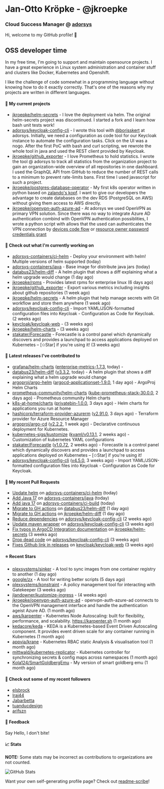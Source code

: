 # Jan-Otto Kröpke - @jkroepke
### Cloud Success Manager @ [adorsys](https://github.com/adorsys)

Hi, welcome to my GitHub profile! 👋

## OSS developer time
In my free time, I'm going to support and maintain opensource projects. I have a great experience in Linux system administration and container stuff and clusters like Docker, Kubernetes and Openshift.

I like the challenge of code somewhat in a programming language without knowing how to do it exactly correctly. That's one of the reasons why my projects are written in different languages.

#### 🌱 My current projects
- [jkroepke/helm-secrets](https://github.com/jkroepke/helm-secrets) - I love the deployment via helm. The original helm-secrets project was discontinued. I started a fork and I learn how bash unit tests work!
- [adorsys/keycloak-config-cli](https://github.com/adorsys/keycloak-config-cli) - I wrote this tool with [@borisskert](https://github.com/borisskert) at adorsys. Initially, we need a configuration as code tool for our Keycloak instance to automate the configuration tasks. Click on the UI was a nogo. After the first PoC with bash and curl scripting, we rewrote the whole tool in java and used the REST client provided by Keycloak.
- [jkroepke/github_exporter](https://github.com/jkroepke/github_exporter) - I love Prometheus to hold statistics. I wrote the tool @ adorsys to track all statistics from the organization project to gain an organization-wide overview of all repositories in one dashboard. I used the GraphQL API from GitHub to reduce the number of REST calls to a minimum to prevent rate-limits bans. First time I used javascript for such a project.
- [jkroepke/postgres-database-operator](https://github.com/jkroepke/postgres-database-operator) - My first k8s operator written in python based on [zalando's kopf](https://github.com/zalando-incubator/kopf). I want to give our developers the advantage to create databases on the dev RDS (PostgreSQL on AWS) without giving them access to AWS directly.
- [jkroepke/openvpn-auth-azure-ad](https://github.com/jkroepke/openvpn-auth-azure-ad) - At adorsys we used OpenVPN as primary VPN solution. Since there was no way to integrate Azure AD authentication combind with OpenVPN authentication possiblities, I wrote a python script with allows that the used can authenticates the VPN connection by [devices code flow](https://docs.microsoft.com/en-us/azure/active-directory/develop/v2-oauth2-device-code) or [resource owner password credentials grant](https://docs.microsoft.com/en-us/azure/active-directory/develop/v2-oauth-ropc)

#### 👷 Check out what I'm currently working on

- [adorsys-containers/ci-helm](https://github.com/adorsys-containers/ci-helm) - Deploy your environment with helm! Multiple versions of helm supported (today)
- [adorsys-containers/java](https://github.com/adorsys-containers/java) - Base image for distribute java jars (today)
- [databus23/helm-diff](https://github.com/databus23/helm-diff) - A helm plugin that shows a diff explaining what a helm upgrade would change (1 day ago)
- [jkroepke/rpms](https://github.com/jkroepke/rpms) - Provides latest rpms for enterprise linux (6 days ago)
- [jkroepke/github_exporter](https://github.com/jkroepke/github_exporter) - Export various metrics including insights about github repositories (1 week ago)
- [jkroepke/helm-secrets](https://github.com/jkroepke/helm-secrets) - A helm plugin that help manage secrets with Git workflow and store them anywhere (1 week ago)
- [adorsys/keycloak-config-cli](https://github.com/adorsys/keycloak-config-cli) - Import YAML/JSON-formatted configuration files into Keycloak - Configuration as Code for Keycloak. (2 weeks ago)
- [keycloak/keycloak-web](https://github.com/keycloak/keycloak-web) -  (3 weeks ago)
- [jkroepke/helm-charts](https://github.com/jkroepke/helm-charts) -  (3 weeks ago)
- [stakater/Forecastle](https://github.com/stakater/Forecastle) - Forecastle is a control panel which dynamically discovers and provides a launchpad to access applications deployed on Kubernetes  – [✩Star] if you&#39;re using it! (3 weeks ago)

#### 🔭 Latest releases I've contributed to

- [grafana/helm-charts](https://github.com/grafana/helm-charts) ([enterprise-metrics-1.7.3](https://github.com/grafana/helm-charts/releases/tag/enterprise-metrics-1.7.3), today) - 
- [databus23/helm-diff](https://github.com/databus23/helm-diff) ([v3.3.2](https://github.com/databus23/helm-diff/releases/tag/v3.3.2), today) - A helm plugin that shows a diff explaining what a helm upgrade would change
- [argoproj/argo-helm](https://github.com/argoproj/argo-helm) ([argocd-applicationset-1.9.0](https://github.com/argoproj/argo-helm/releases/tag/argocd-applicationset-1.9.0), 1 day ago) - ArgoProj Helm Charts
- [prometheus-community/helm-charts](https://github.com/prometheus-community/helm-charts) ([kube-prometheus-stack-30.0.0](https://github.com/prometheus-community/helm-charts/releases/tag/kube-prometheus-stack-30.0.0), 2 days ago) - Prometheus community Helm charts
- [k8s-at-home/charts](https://github.com/k8s-at-home/charts) ([privatebin-1.0.0](https://github.com/k8s-at-home/charts/releases/tag/privatebin-1.0.0), 3 days ago) - Helm charts for applications you run at home
- [hashicorp/terraform-provider-azurerm](https://github.com/hashicorp/terraform-provider-azurerm) ([v2.91.0](https://github.com/hashicorp/terraform-provider-azurerm/releases/tag/v2.91.0), 3 days ago) - Terraform provider for Azure Resource Manager
- [argoproj/argo-cd](https://github.com/argoproj/argo-cd) ([v2.2.2](https://github.com/argoproj/argo-cd/releases/tag/v2.2.2), 1 week ago) - Declarative continuous deployment for Kubernetes.
- [kubernetes-sigs/kustomize](https://github.com/kubernetes-sigs/kustomize) ([kyaml/v0.13.1](https://github.com/kubernetes-sigs/kustomize/releases/tag/kyaml%2Fv0.13.1), 2 weeks ago) - Customization of kubernetes YAML configurations
- [stakater/Forecastle](https://github.com/stakater/Forecastle) ([v1.0.72](https://github.com/stakater/Forecastle/releases/tag/v1.0.72), 2 weeks ago) - Forecastle is a control panel which dynamically discovers and provides a launchpad to access applications deployed on Kubernetes  – [✩Star] if you&#39;re using it!
- [adorsys/keycloak-config-cli](https://github.com/adorsys/keycloak-config-cli) ([v4.5.0](https://github.com/adorsys/keycloak-config-cli/releases/tag/v4.5.0), 3 weeks ago) - Import YAML/JSON-formatted configuration files into Keycloak - Configuration as Code for Keycloak.

#### 🔨 My recent Pull Requests

- [Update helm](https://github.com/adorsys-containers/ci-helm/pull/10) on [adorsys-containers/ci-helm](https://github.com/adorsys-containers/ci-helm) (today)
- [Add Java 17](https://github.com/adorsys-containers/java/pull/4) on [adorsys-containers/java](https://github.com/adorsys-containers/java) (today)
- [Add java 17](https://github.com/adorsys-containers/ci-build/pull/10) on [adorsys-containers/ci-build](https://github.com/adorsys-containers/ci-build) (today)
- [Migrate to GH actions](https://github.com/databus23/helm-diff/pull/335) on [databus23/helm-diff](https://github.com/databus23/helm-diff) (1 day ago)
- [Migrate to GH actions](https://github.com/jkroepke/helm-diff/pull/1) on [jkroepke/helm-diff](https://github.com/jkroepke/helm-diff) (1 day ago)
- [Reduce dependencies](https://github.com/adorsys/keycloak-config-cli/pull/601) on [adorsys/keycloak-config-cli](https://github.com/adorsys/keycloak-config-cli) (2 weeks ago)
- [Update maven wrapper](https://github.com/adorsys/keycloak-config-cli/pull/597) on [adorsys/keycloak-config-cli](https://github.com/adorsys/keycloak-config-cli) (3 weeks ago)
- [Fix typos in ArgoCD Integration documentation](https://github.com/jkroepke/helm-secrets/pull/181) on [jkroepke/helm-secrets](https://github.com/jkroepke/helm-secrets) (3 weeks ago)
- [Drop dead code](https://github.com/adorsys/keycloak-config-cli/pull/596) on [adorsys/keycloak-config-cli](https://github.com/adorsys/keycloak-config-cli) (3 weeks ago)
- [Fixes Github link in releases](https://github.com/keycloak/keycloak-web/pull/199) on [keycloak/keycloak-web](https://github.com/keycloak/keycloak-web) (3 weeks ago)

#### ⭐ Recent Stars

- [plexsystems/sinker](https://github.com/plexsystems/sinker) - A tool to sync images from one container registry to another (1 day ago)
- [google/zx](https://github.com/google/zx) - A tool for writing better scripts (5 days ago)
- [plexsystems/konstraint](https://github.com/plexsystems/konstraint) - A policy management tool for interacting with Gatekeeper (3 weeks ago)
- [jlandowner/kustomize-ingress](https://github.com/jlandowner/kustomize-ingress) -  (4 weeks ago)
- [jkroepke/openvpn-auth-azure-ad](https://github.com/jkroepke/openvpn-auth-azure-ad) - openvpn-auth-azure-ad connects to the OpenVPN management interface and handle the authentication ageist Azure AD. (1 month ago)
- [aws/karpenter](https://github.com/aws/karpenter) - Kubernetes Node Autoscaling: built for flexibility, performance, and scalability. https://karpenter.sh (1 month ago)
- [kedacore/keda](https://github.com/kedacore/keda) -  KEDA is a Kubernetes-based Event Driven Autoscaling component. It provides event driven scale for any container running in Kubernetes  (1 month ago)
- [appvia/krane](https://github.com/appvia/krane) - Kubernetes RBAC static Analysis &amp; visualisation tool (1 month ago)
- [mittwald/kubernetes-replicator](https://github.com/mittwald/kubernetes-replicator) - Kubernetes controller for synchronizing secrets &amp; config maps across namespaces (1 month ago)
- [Kola124/SmartGoldbergEmu](https://github.com/Kola124/SmartGoldbergEmu) - My version of smart goldberg emu (1 month ago)

#### 👯 Check out some of my recent followers

- [elsbrock](https://github.com/elsbrock)
- [Iraj44](https://github.com/Iraj44)
- [Jabarbetta](https://github.com/Jabarbetta)
- [tuanducdesign](https://github.com/tuanducdesign)
- [arifszn](https://github.com/arifszn)

#### 💬 Feedback

Say Hello, I don't bite!

#### 📈 Stats

**NOTE:** Some stats may be incorrect as contributions to organizations
are not counted.

![GitHub Stats](https://github-readme-stats.vercel.app/api?username=jkroepke&count_private=false&theme=tokyonight&show_icons=true)

Want your own self-generating profile page? Check out [readme-scribe](https://github.com/muesli/readme-scribe)!
